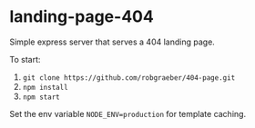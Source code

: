 # landing-page-404
Simple express server that serves a 404 landing page.

To start:

1. `git clone https://github.com/robgraeber/404-page.git`
2. `npm install`
3. `npm start`

Set the env variable `NODE_ENV=production` for template caching.
